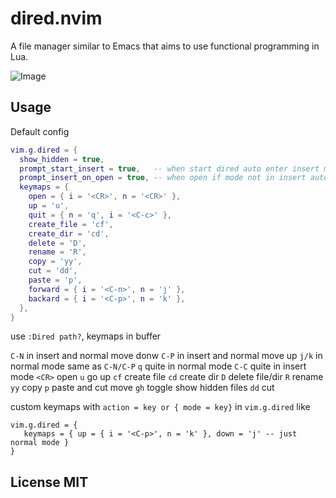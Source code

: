 # dired.nvim

A file manager similar to Emacs that aims to use functional programming in Lua.

![Image](https://github.com/user-attachments/assets/f74cc4da-017e-4cb8-85f0-6cc7b7cbbb0a)

## Usage

Default config

```lua
vim.g.dired = {
  show_hidden = true,
  prompt_start_insert = true,   -- when start dired auto enter insert mode
  prompt_insert_on_open = true, -- when open if mode not in insert auto enter insert mode
  keymaps = {
    open = { i = '<CR>', n = '<CR>' },
    up = 'u',
    quit = { n = 'q', i = '<C-c>' },
    create_file = 'cf',
    create_dir = 'cd',
    delete = 'D',
    rename = 'R',
    copy = 'yy',
    cut = 'dd',
    paste = 'p',
    forward = { i = '<C-n>', n = 'j' },
    backard = { i = '<C-p>', n = 'k' },
  },
}
```

use `:Dired path?`, keymaps in buffer

`C-N` in insert and normal move donw
`C-P` in insert and normal move up
`j/k` in normal mode same as `C-N/C-P`
`q`   quite in normal mode
`C-C` quite in insert mode
`<CR>` open `u` go up  `cf` create file
`cd` create dir `D` delete file/dir `R` rename
`yy` copy `p` paste and cut move `gh` toggle show hidden files
`dd` cut

custom keymaps with `action = key or { mode = key}` in `vim.g.dired` like

```
vim.g.dired = {
   keymaps = { up = { i = '<C-p>', n = 'k' }, down = 'j' -- just normal mode }
}
```

## License MIT
